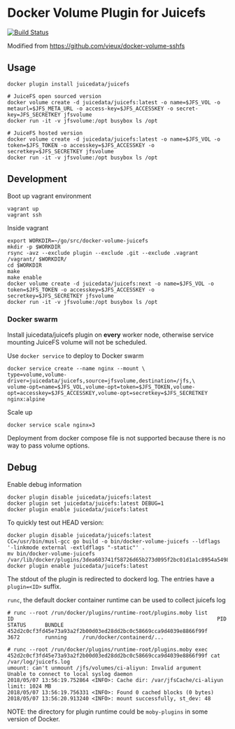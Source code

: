 # Docker Volume Plugin for Juicefs

[![Build Status](https://travis-ci.com/juicedata/docker-volume-juicefs.svg?token=ACsZ5AkewTgk5D5wzzds&branch=master)](https://travis-ci.com/juicedata/docker-volume-juicefs)

Modified from https://github.com/vieux/docker-volume-sshfs

## Usage

``` shell
docker plugin install juicedata/juicefs

# JuiceFS open sourced version
docker volume create -d juicedata/juicefs:latest -o name=$JFS_VOL -o metaurl=$JFS_META_URL -o access-key=$JFS_ACCESSKEY -o secret-key=JFS_SECRETKEY jfsvolume
docker run -it -v jfsvolume:/opt busybox ls /opt

# JuiceFS hosted version
docker volume create -d juicedata/juicefs:latest -o name=$JFS_VOL -o token=$JFS_TOKEN -o accesskey=$JFS_ACCESSKEY -o secretkey=$JFS_SECRETKEY jfsvolume
docker run -it -v jfsvolume:/opt busybox ls /opt
```

## Development

Boot up vagrant environment

``` shell
vagrant up
vagrant ssh
```

Inside vagrant

``` shell
export WORKDIR=~/go/src/docker-volume-juicefs
mkdir -p $WORKDIR
rsync -avz --exclude plugin --exclude .git --exclude .vagrant /vagrant/ $WORKDIR/
cd $WORKDIR
make
make enable
docker volume create -d juicedata/juicefs:next -o name=$JFS_VOL -o token=$JFS_TOKEN -o accesskey=$JFS_ACCESSKEY -o secretkey=$JFS_SECRETKEY jfsvolume
docker run -it -v jfsvolume:/opt busybox ls /opt
```

### Docker swarm

Install juicedata/juicefs plugin on **every** worker node, otherwise service mounting JuiceFS volume will not be scheduled.

Use `docker service` to deploy to Docker swarm

``` shell
docker service create --name nginx --mount \
type=volume,volume-driver=juicedata/juicefs,source=jfsvolume,destination=/jfs,\
volume-opt=name=$JFS_VOL,volume-opt=token=$JFS_TOKEN,volume-opt=accesskey=$JFS_ACCESSKEY,volume-opt=secretkey=$JFS_SECRETKEY nginx:alpine
```

Scale up

``` shell
docker service scale nginx=3
```

Deployment from docker compose file is not supported because there is no way to pass volume options.

## Debug

Enable debug information

``` shell
docker plugin disable juicedata/juicefs:latest
docker plugin set juicedata/juicefs:latest DEBUG=1
docker plugin enable juicedata/juicefs:latest
```

To quickly test out HEAD version:

``` shell
docker plugin disable juicedata/juicefs:latest
CC=/usr/bin/musl-gcc go build -o bin/docker-volume-juicefs --ldflags '-linkmode external -extldflags "-static"' .
mv bin/docker-volume-juicefs /var/lib/docker/plugins/3dea603741f58726d65b273d095f2bc01d1a1c8954a5498f5592041df8cdcd6c/rootfs
docker plugin enable juicedata/juicefs:latest
```

The stdout of the plugin is redirected to dockerd log. The entries have a `plugin=<ID>` suffix.

`runc`, the default docker container runtime can be used to collect juicefs log

``` shell
# runc --root /run/docker/plugins/runtime-root/plugins.moby list
ID                                                                 PID         STATUS      BUNDLE
452d2c0cf3fd45e73a93a2f2b00d03ed28dd2bc0c58669cca9d4039e8866f99f   3672        running     /run/docker/containerd/...

# runc --root /run/docker/plugins/runtime-root/plugins.moby exec 452d2c0cf3fd45e73a93a2f2b00d03ed28dd2bc0c58669cca9d4039e8866f99f cat /var/log/juicefs.log
umount: can't unmount /jfs/volumes/ci-aliyun: Invalid argument
Unable to connect to local syslog daemon
2018/05/07 13:56:19.752864 <INFO>: Cache dir: /var/jfsCache/ci-aliyun limit: 1024 MB
2018/05/07 13:56:19.756331 <INFO>: Found 0 cached blocks (0 bytes)
2018/05/07 13:56:20.913240 <INFO>: mount successfully, st_dev: 48
```

NOTE: the directory for plugin runtime could be `moby-plugins` in some version of Docker.
